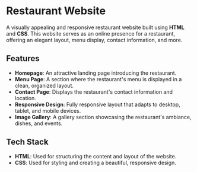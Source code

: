 # Restaurant Website

A visually appealing and responsive restaurant website built using **HTML** and **CSS**. This website serves as an online presence for a restaurant, offering an elegant layout, menu display, contact information, and more.

## Features

- **Homepage**: An attractive landing page introducing the restaurant.
- **Menu Page**: A section where the restaurant's menu is displayed in a clean, organized layout.
- **Contact Page**: Displays the restaurant's contact information and location.
- **Responsive Design**: Fully responsive layout that adapts to desktop, tablet, and mobile devices.
- **Image Gallery**: A gallery section showcasing the restaurant's ambiance, dishes, and events.

## Tech Stack

- **HTML**: Used for structuring the content and layout of the website.
- **CSS**: Used for styling and creating a beautiful, responsive design.


